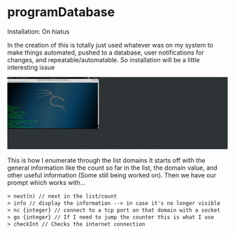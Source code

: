 # programDatabase
Installation: On hiatus 

In the creation of this is totally just used whatever was on my system to make things automated, pushed to a database,
user notifications for changes, and repeatable/automatable. So installation will be a little interesting issue

![alt text](https://raw.githubusercontent.com/RyanLongVA/programDatabase/master/messingWithDatabase/screenshots/databaseScreen.png)

This is how I enumerate through the list domains
  It starts off with the general information like the count so far in the list, the domain value, and other useful information (Some still being worked on). Then we have our prompt which works with... 
    
    > next(n) // next in the list/count
    > info // display the information --> in case it's no longer visible
    > nc {integer} // connect to a tcp port on that domain with a socket
    > go {integer} // If I need to jump the counter this is what I use
    > checkInt // Checks the internet connection
